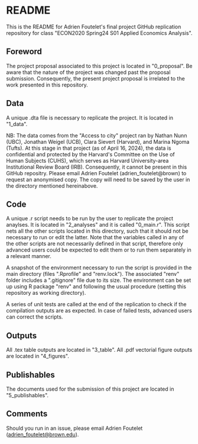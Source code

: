 # README

This is the README for Adrien Foutelet's final project GitHub replication repository for class "ECON2020 Spring24 S01 Applied Economics Analysis".

## Foreword
The project proposal associated to this project is located in "0_proposal". Be aware that the nature of the project was changed past the proposal submission. Consequently, the present project proposal is irrelated to the work presented in this repository.

## Data
A unique .dta file is necessary to replicate the project. It is located in "1_data".

NB: The data comes from the "Access to city" project ran by Nathan Nunn (UBC), Jonathan Weigel (UCB), Clara Sievert (Harvard), and Marina Ngoma (Tufts). At this stage in that project (as of April 16, 2024), the data is confidential and protected by the Harvard's Committee on the Use of Human Subjects (CUHS), which serves as Harvard University-area Institutional Review Board (IRB). Consequently, it cannot be present in this GitHub repositry. Please email Adrien Foutelet (adrien_foutelet@brown) to request an anonymised copy. The copy will need to be saved by the user in the directory mentioned hereinabove.

## Code
A unique .r script needs to be run by the user to replicate the project anaylses. It is located in "2_analyses" and it is called "0_main.r". This script nets all the other scripts located in this directory, such that it should not be necessary to run or edit the latter. Note that the variables called in any of the other scripts are not necessarily defined in that script, therefore only advanced users could be expected to edit them or to run them separately in a relevant manner.

A snapshot of the environment necessary to run the script is provided in the main directory (files ".Rprofile" and "renv.lock"). The associated "renv" folder includes a ".gitignore" file due to its size. The environment can be set up using R package "renv" and following the usual procedure (setting this repository as working directory).

A series of unit tests are called at the end of the replication to check if the compilation outputs are as expected. In case of failed tests, advanced users can correct the scripts.

## Outputs
All .tex table outputs are located in "3_table". All .pdf vectorial figure outputs are located in "4_figures".

## Publishables
The documents used for the submission of this project are located in "5_publishables".

## Comments
Should you run in an issue, please email Adrien Foutelet (adrien_foutelet@brown.edu).

